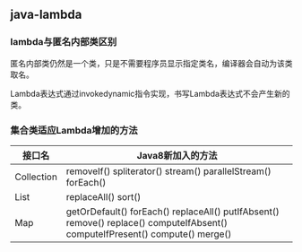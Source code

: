 ## java-lambda

### lambda与匿名内部类区别

匿名内部类仍然是一个类，只是不需要程序员显示指定类名，编译器会自动为该类取名。

Lambda表达式通过invokedynamic指令实现，书写Lambda表达式不会产生新的类。



### 集合类适应Lambda增加的方法

| 接口名     | Java8新加入的方法                                            |
| ---------- | ------------------------------------------------------------ |
| Collection | removeIf() spliterator() stream() parallelStream() forEach() |
| List       | replaceAll() sort()                                          |
| Map        | getOrDefault() forEach() replaceAll() putIfAbsent() remove() replace() computeIfAbsent() computeIfPresent() compute() merge() |


